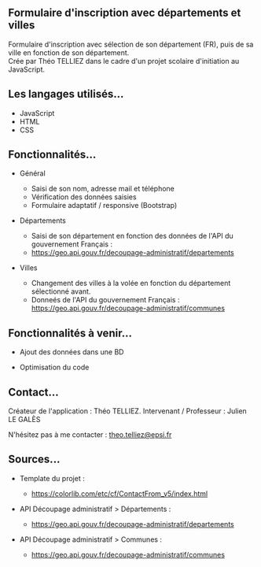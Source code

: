 ## Formulaire d'inscription avec départements et villes
Formulaire d'inscription avec sélection de son département (FR), puis de sa ville en fonction de son département.   
Crée par Théo TELLIEZ dans le cadre d'un projet scolaire d'initiation au JavaScript.


## Les langages utilisés...
* JavaScript
* HTML
* CSS


## Fonctionnalités...
- Général
	* Saisi de son nom, adresse mail et téléphone
	* Vérification des données saisies
	* Formulaire adaptatif / responsive (Bootstrap)


- Départements
	* Saisi de son département en fonction des données de l'API du gouvernement Français : 
	* https://geo.api.gouv.fr/decoupage-administratif/departements


- Villes 
	* Changement des villes à la volée en fonction du département sélectionné avant. 
	* Donneés de l'API du gouvernement Français : https://geo.api.gouv.fr/decoupage-administratif/communes



## Fonctionnalités à venir...
- Ajout des données dans une BD

- Optimisation du code


## Contact...
Créateur de l'application : Théo TELLIEZ.
Intervenant / Professeur : Julien LE GALÈS

N'hésitez pas à me contacter : theo.telliez@epsi.fr

## Sources...
- Template du projet :
	+ https://colorlib.com/etc/cf/ContactFrom_v5/index.html
	
- API Découpage administratif > Départements :
	+ https://geo.api.gouv.fr/decoupage-administratif/departements
	
- API Découpage administratif > Communes :
	+ https://geo.api.gouv.fr/decoupage-administratif/communes






